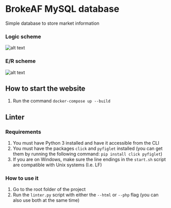 # BrokeAF MySQL database

Simple database to store market information

### Logic scheme

![alt text](https://bitbucket.org/FrancoRighetti/brokeaf/raw/2bca4ed03e32f5626784cc9a7a0331b56378d972/DatabaseBrokeAF/LogicScheme.png)

### E/R scheme

![alt text](https://bitbucket.org/FrancoRighetti/brokeaf/raw/2bca4ed03e32f5626784cc9a7a0331b56378d972/DatabaseBrokeAF/E-R_Scheme.png)

## How to start the website

1. Run the command `docker-compose up --build`

## Linter

### Requirements

1. You must have Python 3 installed and have it accessible from the CLI
2. You must have the packages `click` and `pyfiglet` installed (you can get them by running the following command: `pip install click pyfiglet`)
3. If you are on Windows, make sure the line endings in the `start.sh` script are compatible with Unix systems (I.e. LF)

### How to use it

1. Go to the root folder of the project
2. Run the `linter.py` script with either the `--html` or `--php` flag (you can also use both at the same time)
